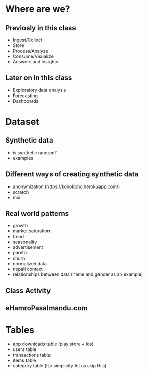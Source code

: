 # Where are we?

## Previosly in this class
- Ingest/Collect
- Store
- Process/Analyze
- Consume/Visualize
- Answers and Insights

## Later on in this class
- Exploratory data analysis
- Forecasting
- Dashboards

# Dataset

## Synthetic data
- is synthetic random?
- examples

## Different ways of creating synthetic data
- anonymization (https://kohokoho.herokuapp.com/)
- scratch
- mix

## Real world patterns
- growth
- market saturation
- trend
- seasonality
- advertisement
- pareto
- churn
- normalized data
- nepali context
- relationships between data (name and gender as an example)

## Class Activity

## eHamroPasalmandu.com

# Tables
- app downloads table (play store + ios)
- users table
- transactions table
- items table
- category table (for simplicity let us skip this)
